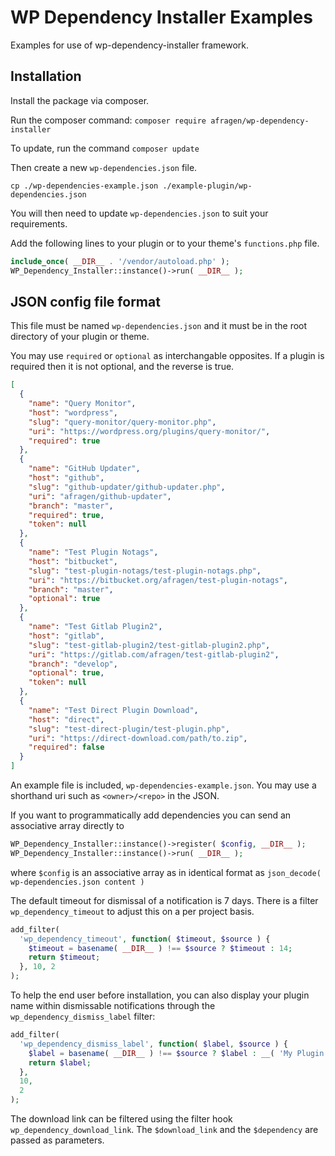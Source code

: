 # WP Dependency Installer Examples

Examples for use of wp-dependency-installer framework.

## Installation

Install the package via composer.

Run the composer command: ```composer require afragen/wp-dependency-installer```

To update, run the command ```composer update```

Then create a new `wp-dependencies.json` file.

```cp ./wp-dependencies-example.json ./example-plugin/wp-dependencies.json```

You will then need to update `wp-dependencies.json` to suit your requirements.

Add the following lines to your plugin or to your theme's `functions.php` file.

```php
include_once( __DIR__ . '/vendor/autoload.php' );
WP_Dependency_Installer::instance()->run( __DIR__ );
```

## JSON config file format

This file must be named `wp-dependencies.json` and it must be in the root directory of your plugin or theme.

You may use `required` or `optional` as interchangable opposites. If a plugin is required then it is not optional, and the reverse is true.

```json
[
  {
    "name": "Query Monitor",
    "host": "wordpress",
    "slug": "query-monitor/query-monitor.php",
    "uri": "https://wordpress.org/plugins/query-monitor/",
    "required": true
  },
  {
    "name": "GitHub Updater",
    "host": "github",
    "slug": "github-updater/github-updater.php",
    "uri": "afragen/github-updater",
    "branch": "master",
    "required": true,
    "token": null
  },
  {
    "name": "Test Plugin Notags",
    "host": "bitbucket",
    "slug": "test-plugin-notags/test-plugin-notags.php",
    "uri": "https://bitbucket.org/afragen/test-plugin-notags",
    "branch": "master",
    "optional": true
  },
  {
    "name": "Test Gitlab Plugin2",
    "host": "gitlab",
    "slug": "test-gitlab-plugin2/test-gitlab-plugin2.php",
    "uri": "https://gitlab.com/afragen/test-gitlab-plugin2",
    "branch": "develop",
    "optional": true,
    "token": null
  },
  {
    "name": "Test Direct Plugin Download",
    "host": "direct",
    "slug": "test-direct-plugin/test-plugin.php",
    "uri": "https://direct-download.com/path/to.zip",
    "required": false
  }
]
```

An example file is included, `wp-dependencies-example.json`. You may use a shorthand uri such as `<owner>/<repo>` in the JSON.

If you want to programmatically add dependencies you can send an associative array directly to

```php
WP_Dependency_Installer::instance()->register( $config, __DIR__ );
WP_Dependency_Installer::instance()->run( __DIR__ );
```

where `$config` is an associative array as in identical format as `json_decode( wp-dependencies.json content )`

The default timeout for dismissal of a notification is 7 days. There is a filter `wp_dependency_timeout` to adjust this on a per project basis.

```php
add_filter(
  'wp_dependency_timeout', function( $timeout, $source ) {
    $timeout = basename( __DIR__ ) !== $source ? $timeout : 14;
    return $timeout;
  }, 10, 2
);
```

To help the end user before installation, you can also display your plugin name within dismissable notifications through the `wp_dependency_dismiss_label` filter:

```php
add_filter(
  'wp_dependency_dismiss_label', function( $label, $source ) {
    $label = basename( __DIR__ ) !== $source ? $label : __( 'My Plugin Name', 'my-plugin-domain' );
    return $label;
  },
  10,
  2
);
```

The download link can be filtered using the filter hook `wp_dependency_download_link`. The `$download_link` and the `$dependency` are passed as parameters.
